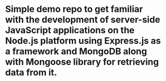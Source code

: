 # Simple demo repo to get familiar with the development of server-side JavaScript applications on the Node.js platform using Express.js as a framework and MongoDB along with Mongoose library for retrieving data from it.